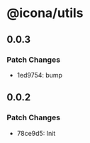 # @icona/utils

## 0.0.3

### Patch Changes

- 1ed9754: bump

## 0.0.2

### Patch Changes

- 78ce9d5: Init
